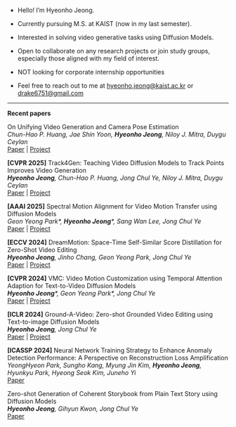 

- Hello! I’m Hyeonho Jeong.

- Currently pursuing M.S. at KAIST (now in my last semester).

- Interested in solving video generative tasks using Diffusion Models.

- Open to collaborate on any research projects or join study groups, especially those aligned with my field of interest.

- NOT looking for corporate internship opportunities

- Feel free to reach out to me at hyeonho.jeong@kaist.ac.kr or drake6751@gmail.com

----

**Recent papers**

On Unifying Video Generation and Camera Pose Estimation \
*Chun-Hao P. Huang, Jae Shin Yoon, **Hyeonho Jeong**, Niloy J. Mitra, Duygu Ceylan* \
[Paper](https://arxiv.org/abs/2501.01409) | [Project](https://paulchhuang.github.io/jog3rwebsite/)

**[CVPR 2025]** Track4Gen: Teaching Video Diffusion Models to Track Points Improves Video Generation \
_**Hyeonho Jeong**, Chun-Hao P. Huang, Jong Chul Ye, Niloy J. Mitra, Duygu Ceylan_ \
[Paper](https://arxiv.org/abs/2412.06016) | [Project](https://hyeonho99.github.io/track4gen/)


**[AAAI 2025]** Spectral Motion Alignment for Video Motion Transfer using Diffusion Models \
_Geon Yeong Park*, **Hyeonho Jeong***, Sang Wan Lee, Jong Chul Ye_ \
[Paper](https://arxiv.org/abs/2403.15249) | [Project](https://geonyeong-park.github.io/spectral-motion-alignment/)

**[ECCV 2024]** DreamMotion: Space-Time Self-Similar Score Distillation for Zero-Shot Video Editing \
***Hyeonho Jeong**, Jinho Chang, Geon Yeong Park, Jong Chul Ye* \
[Paper](https://arxiv.org/abs/2403.12002) | [Project](https://hyeonho99.github.io/dreammotion/)


**[CVPR 2024]** VMC: Video Motion Customization using Temporal Attention Adaption for Text-to-Video Diffusion Models \
_**Hyeonho Jeong***, Geon Yeong Park*, Jong Chul Ye_ \
[Paper](https://arxiv.org/abs/2312.00845) | [Project](https://video-motion-customization.github.io/)


**[ICLR 2024]** Ground-A-Video: Zero-shot Grounded Video Editing using Text-to-image Diffusion Models \
***Hyeonho Jeong**, Jong Chul Ye* \
[Paper](https://arxiv.org/abs/2310.01107) | [Project](https://ground-a-video.github.io/)


**[ICASSP 2024]** Neural Network Training Strategy to Enhance Anomaly Detection Performance: A Perspective on Reconstruction Loss Amplification \
*YeongHyeon Park, Sungho Kang, Myung Jin Kim, **Hyeonho Jeong**, Hyunkyu Park, Hyeong Seok Kim, Juneho Yi* \
[Paper](https://arxiv.org/abs/2308.14595)


Zero-shot Generation of Coherent Storybook from Plain Text Story using Diffusion Models \
***Hyeonho Jeong**, Gihyun Kwon, Jong Chul Ye* \
[Paper](https://arxiv.org/abs/2302.03900)
